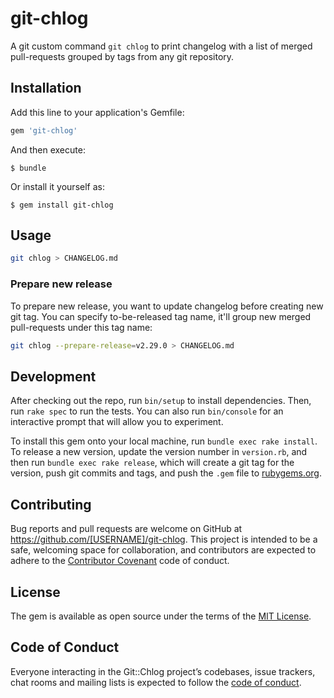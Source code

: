 # git-chlog

A git custom command `git chlog` to print changelog with a list of merged pull-requests grouped by tags from any git repository.

## Installation

Add this line to your application's Gemfile:

```ruby
gem 'git-chlog'
```

And then execute:

    $ bundle

Or install it yourself as:

    $ gem install git-chlog

## Usage

```sh
git chlog > CHANGELOG.md
```

### Prepare new release
To prepare new release, you want to update changelog before creating new git tag. You can specify to-be-released tag name, it'll group new merged pull-requests under this tag name:

```sh
git chlog --prepare-release=v2.29.0 > CHANGELOG.md
```

## Development

After checking out the repo, run `bin/setup` to install dependencies. Then, run `rake spec` to run the tests. You can also run `bin/console` for an interactive prompt that will allow you to experiment.

To install this gem onto your local machine, run `bundle exec rake install`. To release a new version, update the version number in `version.rb`, and then run `bundle exec rake release`, which will create a git tag for the version, push git commits and tags, and push the `.gem` file to [rubygems.org](https://rubygems.org).

## Contributing

Bug reports and pull requests are welcome on GitHub at https://github.com/[USERNAME]/git-chlog. This project is intended to be a safe, welcoming space for collaboration, and contributors are expected to adhere to the [Contributor Covenant](http://contributor-covenant.org) code of conduct.

## License

The gem is available as open source under the terms of the [MIT License](http://opensource.org/licenses/MIT).

## Code of Conduct

Everyone interacting in the Git::Chlog project’s codebases, issue trackers, chat rooms and mailing lists is expected to follow the [code of conduct](https://github.com/[USERNAME]/git-chlog/blob/master/CODE_OF_CONDUCT.md).
